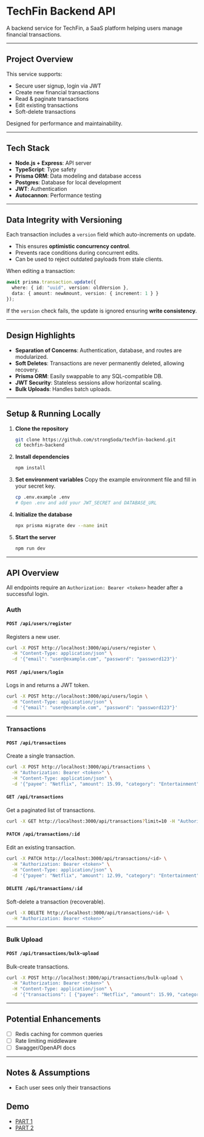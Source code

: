 # TechFin Backend API

A backend service for TechFin, a SaaS platform helping users manage financial transactions.

---

## Project Overview

This service supports:

- Secure user signup, login via JWT
- Create new financial transactions
- Read & paginate transactions
- Edit existing transactions
- Soft-delete transactions

Designed for performance and maintainability.

---

## Tech Stack

- **Node.js + Express**: API server
- **TypeScript**: Type safety
- **Prisma ORM**: Data modeling and database access
- **Postgres**: Database for local development
- **JWT**: Authentication
- **Autocannon**: Performance testing

---

## Data Integrity with Versioning

Each transaction includes a `version` field which auto-increments on update.

- This ensures **optimistic concurrency control**.
- Prevents race conditions during concurrent edits.
- Can be used to reject outdated payloads from stale clients.

When editing a transaction:
```ts
await prisma.transaction.update({
  where: { id: "uuid", version: oldVersion },
  data: { amount: newAmount, version: { increment: 1 } }
});
```

If the `version` check fails, the update is ignored ensuring **write consistency**.

---

## Design Highlights

- **Separation of Concerns**: Authentication, database, and routes are modularized.
- **Soft Deletes**: Transactions are never permanently deleted, allowing recovery.
- **Prisma ORM**: Easily swappable to any SQL-compatible DB.
- **JWT Security**: Stateless sessions allow horizontal scaling.
- **Bulk Uploads**: Handles batch uploads.

---

## Setup & Running Locally

1.  **Clone the repository**
    ```sh
    git clone https://github.com/strongSoda/techfin-backend.git
    cd techfin-backend
    ```

2.  **Install dependencies**
    ```sh
    npm install
    ```

3.  **Set environment variables**
    Copy the example environment file and fill in your secret key.
    ```sh
    cp .env.example .env
    # Open .env and add your JWT_SECRET and DATABASE_URL
    ```

4.  **Initialize the database**
    ```sh
    npx prisma migrate dev --name init
    ```

5.  **Start the server**
    ```sh
    npm run dev
    ```

---

## API Overview

All endpoints require an `Authorization: Bearer <token>` header after a successful login.

### Auth

#### `POST /api/users/register`
Registers a new user.

```bash
curl -X POST http://localhost:3000/api/users/register \
  -H "Content-Type: application/json" \
  -d '{"email": "user@example.com", "password": "password123"}'
```

#### `POST /api/users/login`
Logs in and returns a JWT token.

```bash
curl -X POST http://localhost:3000/api/users/login \
  -H "Content-Type: application/json" \
  -d '{"email": "user@example.com", "password": "password123"}'
```

---

### Transactions

#### `POST /api/transactions`
Create a single transaction.

```bash
curl -X POST http://localhost:3000/api/transactions \
  -H "Authorization: Bearer <token>" \
  -H "Content-Type: application/json" \
  -d '{"payee": "Netflix", "amount": 15.99, "category": "Entertainment", "date": "2025-06-01"}'
```

#### `GET /api/transactions`
Get a paginated list of transactions.

```bash
curl -X GET http://localhost:3000/api/transactions?limit=10 -H "Authorization: Bearer <token>"
```

#### `PATCH /api/transactions/:id`
Edit an existing transaction.

```bash
curl -X PATCH http://localhost:3000/api/transactions/<id> \
  -H "Authorization: Bearer <token>" \
  -H "Content-Type: application/json" \
  -d '{"payee": "Netflix", "amount": 12.99, "category": "Entertainment", "date": "2025-06-01", "version": 1}'
```

#### `DELETE /api/transactions/:id`
Soft-delete a transaction (recoverable).

```bash
curl -X DELETE http://localhost:3000/api/transactions/<id> \
  -H "Authorization: Bearer <token>"
```

---

### Bulk Upload

#### `POST /api/transactions/bulk-upload`
Bulk-create transactions.

```bash
curl -X POST http://localhost:3000/api/transactions/bulk-upload \
  -H "Authorization: Bearer <token>" \
  -H "Content-Type: application/json" \
  -d '{"transactions": [ {"payee": "Netflix", "amount": 15.99, "category": "Entertainment", "date": "2025-06-01"}, {"payee": "Amazon", "amount": 59.49, "category": "Shopping", "date": "2025-06-02"}, { "payee": "Uber", "amount": 9.75, "category": "Travel", "date": "2025-06-03"}]}'
```

---

## Potential Enhancements

- [ ] Redis caching for common queries
- [ ] Rate limiting middleware
- [ ] Swagger/OpenAPI docs

---

## Notes & Assumptions

- Each user sees only their transactions

## Demo

- [PART 1](https://www.loom.com/share/ddbbf3696170465d8b2d0f1c7d53e638?sid=768b4dbd-a521-4ed7-ac58-48ee7c96ecff)
- [PART 2](https://www.loom.com/share/21823b7bd3c74e70b3eae251cba33e44?sid=dc29af22-ede4-47b7-b35f-7c1871f7b062)
